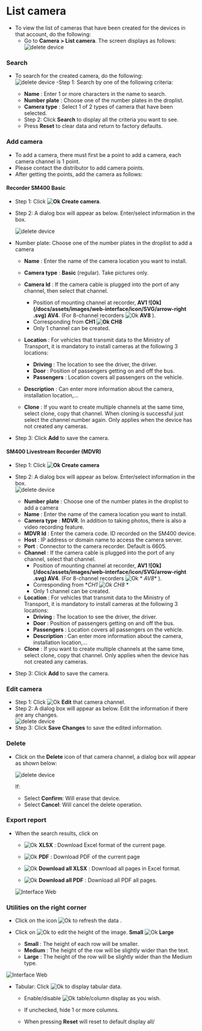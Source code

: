 # List camera
- To view the list of cameras that have been created for the devices in that account, do the following:
  - Go to **Camera > List camera**. The screen displays as follows:
    <span style="display:block;text-align:left">![delete device](/docs/assets/images/web-english/livestream/list-camera.png)

### Search
- To search for the created camera, do the following:
  <span style="display:block;text-align:left">![delete device](/docs/assets/images/web-english/livestream/search-camera.png)
  -Step 1: Search by one of the following criteria:
    - **Name** : Enter 1 or more characters in the name to search.
    - **Number plate** : Choose one of the number plates in the droplist.
    - **Camera type** : Select 1 of 2 types of camera that have been selected.
  - Step 2: Click **Search** to display all the criteria you want to see.
  - Press **Reset** to clear data and return to factory defaults.

### Add camera
- To add a camera, there must first be a point to add a camera, each camera channel is 1 point.
- Please contact the distributor to add camera points.
- After getting the points, add the camera as follows:

#### Recorder SM400 Basic

  - Step 1: Click **<span class="icon-left svg-filter-tick">![Ok](/docs/assets/images/web-interface/icon/SVG/plus.svg) Create camera**.
- Step 2: A dialog box will appear as below. Enter/select information in the box.

    <span style="display:block;text-align:left">![delete device](/docs/assets/images/web-english/livestream/list-camera-add.png)
- Number plate: Choose one of the number plates in the droplist to add a camera
    - **Name** : Enter the name of the camera location you want to install.
    - **Camera type** : **Basic** (regular). Take pictures only.
    - **Camera Id** : If the camera cable is plugged into the port of any channel, then select that channel.
      - Position of mounting channel at recorder, **AV1 <span class="icon-left svg-filter-serch">![Ok](/docs/assets/images/web-interface/icon/SVG/arrow-right .svg) AV4**. (For 8-channel recorders <span class="icon-left svg-filter-serch">![Ok](/docs/assets/images/web-interface/icon/SVG/arrow-right.svg) **AV8** ).
      - Corresponding from **CH1 <span class="icon-left svg-filter-serch">![Ok](/docs/assets/images/web-interface/icon/SVG/arrow-right.svg) CH8**
      - Only 1 channel can be created.
  - **Location** : For vehicles that transmit data to the Ministry of Transport, it is mandatory to install cameras at the following 3 locations:
      - **Driving** : The location to see the driver, the driver.
      - **Door** : Position of passengers getting on and off the bus.
      - **Passengers** : Location covers all passengers on the vehicle.

  - **Description** : Can enter more information about the camera, installation location,...
  - **Clone** : If you want to create multiple channels at the same time, select clone, copy that channel. When cloning is successful just select the channel number again. Only applies when the device has not created any cameras.
- Step 3: Click **Add** to save the camera.

#### SM400 Livestream Recorder (MDVR)

 - Step 1: Click **<span class="icon-left svg-filter-tick">![Ok](/docs/assets/images/web-interface/icon/SVG/plus.svg) Create camera**
- Step 2: A dialog box will appear as below. Enter/select information in the box.
    <span style="display:block;text-align:left">![delete device](/docs/assets/images/web-english/livestream/list-camera-add-mdvr.png)
  - **Number plate** : Choose one of the number plates in the droplist to add a camera
  - **Name** : Enter the name of the camera location you want to install.
  - **Camera type** : **MDVR**. In addition to taking photos, there is also a video recording feature.
  - **MDVR Id** : Enter the camera code. ID recorded on the SM400 device.
  - **Host** : IP address or domain name to access the camera server.
  - **Port** : Connector to the camera recorder. Default is 6605.
  - **Channel** : If the camera cable is plugged into the port of any channel, select that channel.
      - Position of mounting channel at recorder, **AV1 <span class="icon-left svg-filter-serch">![Ok](/docs/assets/images/web-interface/icon/SVG/arrow-right .svg) AV4**. (For 8-channel recorders <span class="icon-left svg-filter-serch">![Ok](/docs/assets/images/web-interface/icon/SVG/arrow-right.svg) * *AV8** ).
      - Corresponding from **CH1 <span class="icon-left svg-filter-serch">![Ok](/docs/assets/images/web-interface/icon/SVG/arrow-right.svg) CH8* *
      - Only 1 channel can be created.
  - **Location** : For vehicles that transmit data to the Ministry of Transport, it is mandatory to install cameras at the following 3 locations:
      - **Driving** : The location to see the driver, the driver.
      - **Door** : Position of passengers getting on and off the bus.
      - **Passengers** : Location covers all passengers on the vehicle.
    - **Description** : Can enter more information about the camera, installation location,...
  - **Clone** : If you want to create multiple channels at the same time, select clone, copy that channel. Only applies when the device has not created any cameras.

- Step 3: Click **Add** to save the camera.


### Edit camera
 - Step 1: Click <span class="icon-left svg-filter-serch">![Ok](/docs/assets/images/web-interface/icon/SVG/icons8-edit.svg) **Edit** that camera channel.
- Step 2: A dialog box will appear as below. Edit the information if there are any changes.
    <span style="display:block;text-align:left">![delete device](/docs/assets/images/web-english/livestream/edit-camera.png)
- Step 3: Click **Save Changes** to save the edited information.

### Delete
- Click on the **Delete** icon of that camera channel, a dialog box will appear as shown below:

  <span style="display:block;text-align:left">![delete device](/docs/assets/images/web-english/livestream/list-camera-delete.png)

  If:
  - Select **Confirm**: Will erase that device.
  - Select **Cancel**: Will cancel the delete operation.

### Export report

* When the search results, click on

    - <span class="icon-left svg-filter-circlegreen2">![Ok](/docs/assets/images/web-interface/icon/SVG/file-excel1.svg) **XLSX** : Download Excel format of the current page.

    - <span class="icon-left svg-filter-circlered">![Ok](/docs/assets/images/web-interface/icon/SVG/file-pdf1.svg) **PDF** : Download PDF of the current page
   
    - <span class="icon-left svg-filter-circlegreen2">![Ok](/docs/assets/images/web-interface/icon/SVG/file-excel1.svg) **Download all XLSX** : Download all pages in Excel format.
    - <span class="icon-left svg-filter-circlered">![Ok](/docs/assets/images/web-interface/icon/SVG/file-pdf1.svg) **Download all PDF** : Download all PDF all pages.

    <span style="display:block;text-align:left">![Interface Web](/docs/assets/images/web-english/livestream/list-camera-export.png)


### Utilities on the right corner

- Click on the icon <span class="icon-left svg-filter-info">![Ok](/docs/assets/images/web-interface/icon/SVG/icons8-reset.svg) to refresh the data .

- Click on <span class="icon-left svg-filter-info">![Ok](/docs/assets/images/web-interface/icon/SVG/column-height.svg) to edit the height of the image. **Small** <span class="icon-left svg-filter-serch">![Ok](/docs/assets/images/web-interface/icon/SVG/arrow-right.svg) **Large**

  - **Small** : The height of each row will be smaller.
  - **Medium** : The height of the row will be slightly wider than the text.
  - **Large** : The height of the row will be slightly wider than the Medium type.

<span style="display:block;text-align:left">![Interface Web](/docs/assets/images/web-english/livestream/list-camera-export-1.png)

- Tabular: Click <span class="icon-left ">![Ok](/docs/assets/images/web-interface/icon/SVG/icons8-gear.svg) to display tabular data.

    - Enable/disable <span class="icon-left svg-filter-tick">![Ok](/docs/assets/images/web-interface/icon/SVG/check-square1.svg) table/column display as you wish.
    
    - If unchecked, hide 1 or more columns. <br>
    - When pressing **Reset** will reset to default display all/